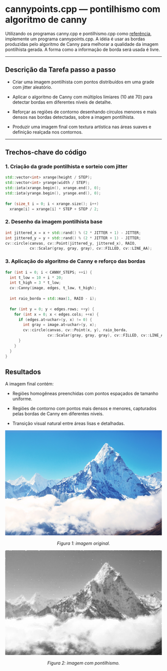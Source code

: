 # cannypoints.cpp — pontilhismo com algoritmo de canny

Utilizando os programas canny.cpp e pontilhismo.cpp como [referência](https://agostinhobritojr.github.io/tutorial/pdi/canny.html), implemente um programa cannypoints.cpp. A idéia é usar as bordas produzidas pelo algoritmo de Canny para melhorar a qualidade da imagem pontilhista gerada. A forma como a informação de borda será usada é livre. 

---

## Descrição da Tarefa passo a passo

- Criar uma imagem pontilhista com pontos distribuídos em uma grade com jitter aleatório.

- Aplicar o algoritmo de Canny com múltiplos limiares (10 até 70) para detectar bordas em diferentes níveis de detalhe.

- Reforçar as regiões de contorno desenhando círculos menores e mais densos nas bordas detectadas, sobre a imagem pontilhista.

- Produzir uma imagem final com textura artística nas áreas suaves e definição realçada nos contornos.

---

## Trechos-chave do código

### 1. Criação da grade pontilhista e sorteio com jitter

```cpp
std::vector<int> xrange(height / STEP);
std::vector<int> yrange(width / STEP);
std::iota(xrange.begin(), xrange.end(), 0);
std::iota(yrange.begin(), yrange.end(), 0);

for (size_t i = 0; i < xrange.size(); i++)
  xrange[i] = xrange[i] * STEP + STEP / 2;
```

### 2. Desenho da imagem pontilhista base

```cpp
int jittered_x = x + std::rand() % (2 * JITTER + 1) - JITTER;
int jittered_y = y + std::rand() % (2 * JITTER + 1) - JITTER;
cv::circle(canvas, cv::Point(jittered_y, jittered_x), RAIO,
           cv::Scalar(gray, gray, gray), cv::FILLED, cv::LINE_AA);

```

### 3. Aplicação do algoritmo de Canny e reforço das bordas

```cpp
for (int i = 0; i < CANNY_STEPS; ++i) {
  int t_low = 10 + i * 20;
  int t_high = 3 * t_low;
  cv::Canny(image, edges, t_low, t_high);

  int raio_borda = std::max(1, RAIO - i);

  for (int y = 0; y < edges.rows; ++y) {
    for (int x = 0; x < edges.cols; ++x) {
      if (edges.at<uchar>(y, x) != 0) {
        int gray = image.at<uchar>(y, x);
        cv::circle(canvas, cv::Point(x, y), raio_borda,
                   cv::Scalar(gray, gray, gray), cv::FILLED, cv::LINE_AA);
      }
    }
  }
}

```

## Resultados

A imagem final contém:

- Regiões homogêneas preenchidas com pontos espaçados de tamanho uniforme.

- Regiões de contorno com pontos mais densos e menores, capturados pelas bordas de Canny em diferentes níveis.

- Transição visual natural entre áreas lisas e detalhadas.

<p align="center">
  <img src="./cannypoints/everest2.png" width="700"/>
</p>

<p align="center"><i>Figura 1: imagem original.</i></p>

<p align="center">
  <img src="./cannypoints/build/cannypoints.png" width="700"/>
</p>

<p align="center"><i>Figura 2: imagem com pontilhismo.</i></p>
